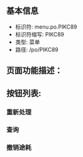 
## 基本信息

- 标识符: menu.po.PIKC89
- 标识符缩写: PIKC89
- 类型: 菜单
- 路径: /po/PIKC89

## 页面功能描述：





## 按钮列表:


### 重新处理



### 查询



### 撤销途耗


